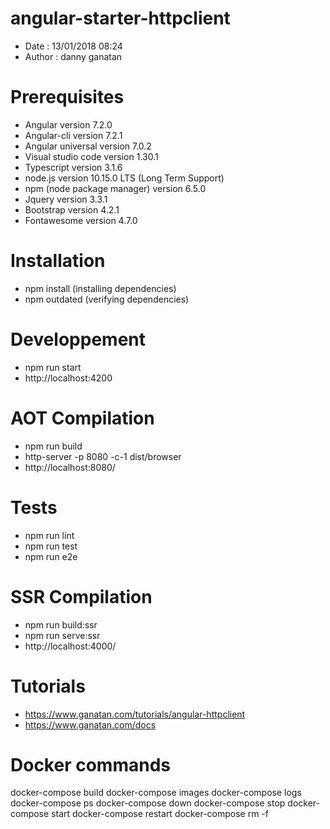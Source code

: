# angular-starter-httpclient
- Date : 13/01/2018 08:24
- Author : danny ganatan

# Prerequisites
- Angular version 7.2.0
- Angular-cli version 7.2.1
- Angular universal version 7.0.2
- Visual studio code version 1.30.1
- Typescript version 3.1.6
- node.js version 10.15.0 LTS (Long Term Support)
- npm (node package manager) version 6.5.0
- Jquery version 3.3.1
- Bootstrap version 4.2.1
- Fontawesome version 4.7.0

# Installation
- npm install (installing dependencies)
- npm outdated (verifying dependencies)

# Developpement
- npm run start
- http://localhost:4200

# AOT Compilation 
- npm run build
- http-server -p 8080 -c-1 dist/browser
- http://localhost:8080/

# Tests
- npm run lint
- npm run test
- npm run e2e

# SSR Compilation 
- npm run build:ssr
- npm run serve:ssr
- http://localhost:4000/

# Tutorials
- https://www.ganatan.com/tutorials/angular-httpclient
- https://www.ganatan.com/docs

# Docker commands
docker-compose build
docker-compose images
docker-compose logs
docker-compose ps
docker-compose down
docker-compose stop
docker-compose start
docker-compose restart
docker-compose rm -f

